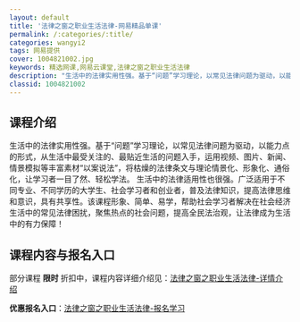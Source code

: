 ```yaml
---
layout: default
title: '法律之窗之职业生活法律-网易精品单课'
permalink: /:categories/:title/
categories: wangyi2
tags: 网易提供
cover: 1004821002.jpg
keywords: 精选网课,网易云课堂,法律之窗之职业生活法律
description: "生活中的法律实用性强。基于“问题”学习理论，以常见法律问题为驱动，以能力点的形式，从生活中最受关注的、最贴近生活的问题入手，运用视频、图片、新闻、情景模拟等丰富素材“以案说法”，将枯燥的法律"
classid: 1004821002
---
```


## 课程介绍

生活中的法律实用性强。基于“问题”学习理论，以常见法律问题为驱动，以能力点的形式，从生活中最受关注的、最贴近生活的问题入手，运用视频、图片、新闻、情景模拟等丰富素材“以案说法”，将枯燥的法律条文与理论情景化、形象化、通俗化，让学习者一目了然、轻松学法。
生活中的法律适用性也很强。广泛适用于不同专业、不同学历的大学生、社会学习者和创业者，普及法律知识，提高法律思维和意识，具有共享性。该课程形象、简单、易学，帮助社会学习者解决在社会经济生活中的常见法律困扰，聚焦热点的社会问题，提高全民法治观，让法律成为生活中的有力保障！

## 课程内容与报名入口

部分课程 **限时** 折扣中，课程内容详细介绍见：[法律之窗之职业生活法律-详情介绍](https://study.163.com/course/introduction/1004821002.htm?share=1&shareId=1025206652&utm_campaign=share&utm_medium=iphoneShare&utm_source=&utm_u=1025206652)

**优惠报名入口**：[法律之窗之职业生活法律-报名学习](https://study.163.com/course/introduction/1004821002.htm?share=1&shareId=1025206652&utm_campaign=share&utm_medium=iphoneShare&utm_source=&utm_u=1025206652)

